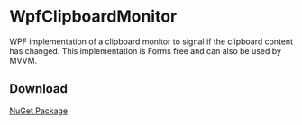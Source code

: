 # WpfClipboardMonitor

WPF implementation of a clipboard monitor to signal if the clipboard content has changed. 
This implementation is Forms free and can also be used by MVVM. 

## Download

[NuGet Package](https://www.nuget.org/packages/WpfClipboardMonitor/)
